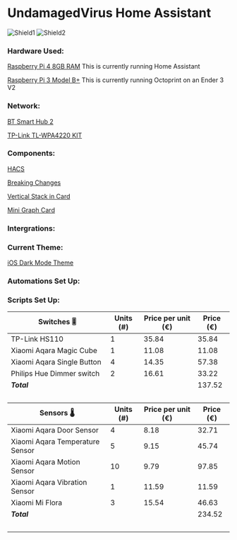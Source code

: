 # UndamagedVirus Home Assistant 
![Shield1](https://img.shields.io/github/commit-activity/y/UndamagedVirus/HomeAssistantConfig)
![Shield2](https://img.shields.io/github/last-commit/UndamagedVirus/HomeAssistantConfig)





<table>
    <thead>
        <tr>
            <th>Switches 🎚</th>
            <th>Units (#)</th>
            <th>Price per unit (€)</th>
            <th>Price (€)</th>
        </tr>
    </thead>
    <tbody>
        <tr>
            <td>TP-Link HS110</td>
            <td>1</td>
            <td>35.84</td>
            <td>35.84</td>
        </tr>
        <tr>
            <td>Xiaomi Aqara Magic Cube</td>
            <td>1</td>
            <td>11.08</td>
            <td>11.08</td>
        </tr>
        <tr>
            <td>Xiaomi Aqara Single Button</td>
            <td>4</td>
            <td>14.35</td>
            <td>57.38</td>
        </tr>
        <tr>
            <td>Philips Hue Dimmer switch</td>
            <td>2</td>
            <td>16.61</td>
            <td>33.22</td>
        </tr>
        <tr>
            <td><i><b>Total</b></i></td>
            <td>&nbsp;</td>
            <td>&nbsp;</td>
            <td>137.52</td>
        </tr>
        <tr>
            <td>&nbsp;</td>
            <td>&nbsp;</td>
            <td>&nbsp;</td>
            <td>&nbsp;</td>
        </tr>
    </tbody>
    <thead>
        <tr>
            <th>Sensors 🌡</th>
            <th>Units (#)</th>
            <th>Price per unit (€)</th>
            <th>Price (€)</th>
        </tr>
    </thead>
    <tbody>
        <tr>
            <td>Xiaomi Aqara Door Sensor</td>
            <td>4</td>
            <td>8.18</td>
            <td>32.71</td>
        </tr>
        <tr>
            <td>Xiaomi Aqara Temperature Sensor</td>
            <td>5</td>
            <td>9.15</td>
            <td>45.74</td>
        </tr>
        <tr>
            <td>Xiaomi Aqara Motion Sensor</td>
            <td>10</td>
            <td>9.79</td>
            <td>97.85</td>
        </tr>
        <tr>
            <td>Xiaomi Aqara Vibration Sensor</td>
            <td>1</td>
            <td>11.59</td>
            <td>11.59</td>
        </tr>
        <tr>
            <td>Xiaomi Mi Flora</td>
            <td>3</td>
            <td>15.54</td>
            <td>46.63</td>
        </tr>
        <tr>
            <td><i><b>Total</b></i></td>
            <td>&nbsp;</td>
            <td>&nbsp;</td>
            <td>234.52</td>
        </tr>
        <tr>
            <td>&nbsp;</td>
            <td>&nbsp;</td>
            <td>&nbsp;</td>
            <td>&nbsp;</td>
        </tr>

### Hardware Used:
[Raspberry Pi 4 8GB RAM](https://www.amazon.co.uk/gp/product/B07BDR5PDW/ref=ppx_yo_dt_b_search_asin_title?ie=UTF8psc=1)
This is currently running Home Assistant

[Raspberry Pi 3 Model B+](https://www.amazon.co.uk/gp/product/B07BDR5PDW/ref=ppx_yo_dt_b_search_asin_title?ie=UTF8&psc=1)
This is currently running Octoprint on an Ender 3 V2

### Network:

[BT Smart Hub 2](https://shop.bt.com/products/bt-smart-hub-2-097683-DYNK.html)

[TP-Link TL-WPA4220 KIT](https://www.amazon.co.uk/gp/product/B01LXOZ4EN/ref=ppx_yo_dt_b_asin_title_o04_s00?ie=UTF8&psc=1)



### Components:

[HACS](https://github.com/hacs/integration)

[Breaking Changes](https://github.com/custom-components/breaking_changes)

[Vertical Stack in Card](https://github.com/custom-cards/vertical-stack-in-card)

[Mini Graph Card](https://github.com/kalkih/mini-graph-card)


### Intergrations:



### Current Theme:

[iOS Dark Mode Theme](https://github.com/basnijholt/lovelace-ios-dark-mode-theme)

### Automations Set Up:

### Scripts Set Up:

